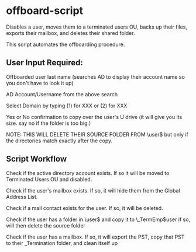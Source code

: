 # offboard-script
Disables a user, moves them to a terminated users OU, backs up their files, exports their mailbox, and deletes their shared folder.

This script automates the offboarding procedure.

## User Input Required:

Offboarded user last name (searches AD to display their account name so you don't have to look it up)

AD Account/Username from the above search

Select Domain by typing (1) for XXX or (2) for XXX

Yes or No confirmation to copy over the user's U drive (it will give you its size. say no if the folder is too big.)

NOTE: THIS WILL DELETE THEIR SOURCE FOLDER FROM \\user$ but only if the directories match exactly after the copy.

## Script Workflow

Check if the active directory account exists. If so it will be moved to Terminated Users OU and disabled.

Check if the user's mailbox exists. If so, it will hide them from the Global Address List.

Check if a mail contact exists for the user. If so, it will be deleted.

Check if the user has a folder in \\user$ and copy it to \\_TermEmp\$user if so, will then delete the source folder

Check if the user has a mailbox. If so, it will export the PST, copy that PST to their _Termination folder, and clean itself up
